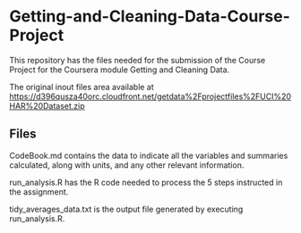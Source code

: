 # Getting-and-Cleaning-Data-Course-Project
This repository has the files needed for the submission of the  Course Project for the Coursera module Getting and Cleaning Data.

The original inout files area available at https://d396qusza40orc.cloudfront.net/getdata%2Fprojectfiles%2FUCI%20HAR%20Dataset.zip

## Files

CodeBook.md contains the data to indicate all the variables and summaries calculated, along with units, and any other relevant information.

run_analysis.R has the R code needed to process the 5 steps instructed in the assignment.

tidy_averages_data.txt is the output file generated by executing run_analysis.R. 
